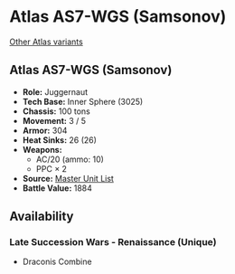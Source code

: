 # Atlas AS7-WGS (Samsonov)

[Other Atlas variants](../atlas.md)

## Atlas AS7-WGS (Samsonov)
- **Role:** Juggernaut
- **Tech Base:** Inner Sphere (3025)
- **Chassis:** 100 tons
- **Movement:** 3 / 5
- **Armor:** 304
- **Heat Sinks:** 26 (26)
- **Weapons:**
  - AC/20 (ammo: 10)
  - PPC × 2
- **Source:** [Master Unit List](http://masterunitlist.info/Unit/Details/150/atlas-as7-wgs-samsonov)
- **Battle Value:** 1884

## Availability

### Late Succession Wars - Renaissance (Unique)
- Draconis Combine


